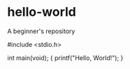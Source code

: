 # hello-world
A beginner's repository

#include <stdio.h>

int main(void);
{
  printf("Hello, World!");
}
